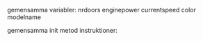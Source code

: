 gemensamma variabler:
nrdoors
enginepower
currentspeed
color
modelname

gemensamma init metod instruktioner:
